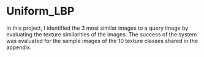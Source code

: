 # Uniform_LBP
In this project, I identified the 3 most similar images to a query image by evaluating the texture similarities of the images. The success of the system was evaluated for the sample images of the 10 texture classes shared in the appendix.
